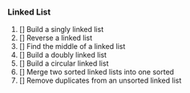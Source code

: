 ### Linked List

1. [] Build a singly linked list
2. [] Reverse a linked list
3. [] Find the middle of a linked list
4. [] Build a doubly linked list
5. [] Build a circular linked list
6. [] Merge two sorted linked lists into one sorted
7. [] Remove duplicates from an unsorted linked list
